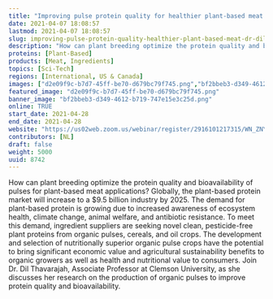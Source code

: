 ```yaml
---
title: "Improving pulse protein quality for healthier plant-based meat with Dr. Dil Thavarajah"
date: 2021-04-07 18:08:57
lastmod: 2021-04-07 18:08:57
slug: improving-pulse-protein-quality-healthier-plant-based-meat-dr-dil-thavarajah
description: "How can plant breeding optimize the protein quality and bioavailability of pulses for plant-based meat applications? Globally, the plant-based protein market will increase to a $9.5 billion industry by 2025. The demand for plant-based protein is growing due to increased awareness of ecosystem health, climate change, animal welfare, and antibiotic resistance. To meet this demand, ingredient suppliers are seeking novel clean, pesticide-free plant proteins from organic pulses, cereals, and oil crops."
proteins: [Plant-Based]
products: [Meat, Ingredients]
topics: [Sci-Tech]
regions: [International, US & Canada]
images: ["d2e09f9c-b7d7-45ff-be70-d679bc79f745.png","bf2bbeb3-d349-4612-b719-747e15e3c25d.png"]
featured_image: "d2e09f9c-b7d7-45ff-be70-d679bc79f745.png"
banner_image: "bf2bbeb3-d349-4612-b719-747e15e3c25d.png"
online: TRUE
start_date: 2021-04-28
end_date: 2021-04-28
website: "https://us02web.zoom.us/webinar/register/2916101217315/WN_ZNYmeOsgRvqTOIscw9829Q"
contributors: [NL]
draft: false
weight: 5000
uuid: 8742
---
```

How can plant breeding optimize the protein quality and bioavailability
of pulses for plant-based meat applications? Globally, the plant-based
protein market will increase to a \$9.5 billion industry by 2025. The
demand for plant-based protein is growing due to increased awareness of
ecosystem health, climate change, animal welfare, and antibiotic
resistance. To meet this demand, ingredient suppliers are seeking novel
clean, pesticide-free plant proteins from organic pulses, cereals, and
oil crops. The development and selection of nutritionally superior
organic pulse crops have the potential to bring significant economic
value and agricultural sustainability benefits to organic growers as
well as health and nutritional value to consumers. Join Dr. Dil
Thavarajah, Associate Professor at Clemson University, as she discusses
her research on the production of organic pulses to improve protein
quality and bioavailability.\
 
